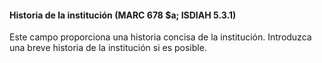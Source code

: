 #### Historia de la institución (MARC 678 $a; ISDIAH 5.3.1)

Este campo proporciona una historia concisa de la institución. Introduzca una breve historia de la institución si es posible.